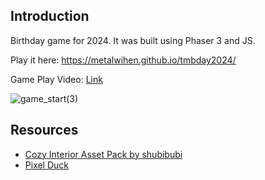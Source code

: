 ## Introduction

Birthday game for 2024. It was built using Phaser 3 and JS. 

Play it here: https://metalwihen.github.io/tmbday2024/

Game Play Video: [Link](https://mewi.notion.site/signed/https%3A%2F%2Fprod-files-secure.s3.us-west-2.amazonaws.com%2Fe8582610-0b2b-4346-97d5-2c6e54388e89%2F7bc713aa-cdcb-4199-a247-93d8fccbb036%2Ftmbday2024.mov?table=block&id=1009ffc4-afd0-80c1-8df6-f99d88ca5244&spaceId=e8582610-0b2b-4346-97d5-2c6e54388e89&name=tmbday2024.mov&cache=v2)

![game_start(3)](https://github.com/user-attachments/assets/3a5c7531-d921-474b-bcfc-664ef3920970)

## Resources

- [Cozy Interior Asset Pack by shubibubi](https://shubibubi.itch.io/cozy-interior/download/vm1odmxgINQWgYDHArp_elaWRe5oS3alQ08x7fF5)
- [Pixel Duck](https://rascarcapack.itch.io/pixel-geese-anim-spritesheet)
